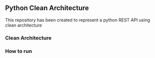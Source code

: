 ## Python Clean Architecture

This repository has been created to represent a python REST API using clean architecture

### Clean Architecture

### How to run

